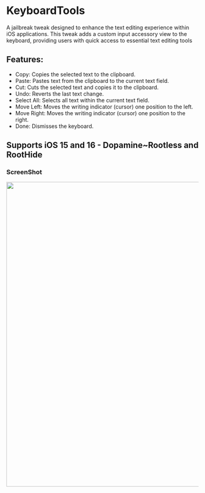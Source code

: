 


# KeyboardTools

A jailbreak tweak designed to enhance the text editing experience within iOS applications. This tweak adds a custom input accessory view to the keyboard, providing users with quick access to essential text editing tools

## Features:

- Copy: Copies the selected text to the clipboard.
- Paste: Pastes text from the clipboard to the current text field.
- Cut: Cuts the selected text and copies it to the clipboard.
- Undo: Reverts the last text change.
- Select All: Selects all text within the current text field.
- Move Left: Moves the writing indicator (cursor) one position to the left.
- Move Right: Moves the writing indicator (cursor) one position to the right.
- Done: Dismisses the keyboard.



## Supports iOS 15 and 16 - Dopamine~Rootless and RootHide

### ScreenShot
 
<img src="https://crazy90.com/Crazy/Files/IMG_9935E964F777-1.JPEG" width="800"/> 

 


